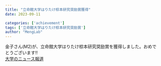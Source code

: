 ```yaml
---
title: "立命館大学はりたけ椋本研究奨励賞獲得"
date: 2023-09-11

categories: ['achievement']
tags: ['立命館大学はりたけ椋本研究奨励賞']
author: "MengLab"
---
```

金子さん(M2)が、立命館大学はりたけ椋本研究奨励賞を獲得しました。おめでとうございます!!​  
[大学のニュース報道](https://www.ritsumei.ac.jp/news/detail/?id=3329)
